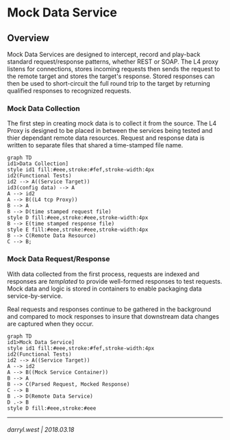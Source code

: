 # Mock Data Service

## Overview

Mock Data Services are designed to intercept, record and play-back standard request/response patterns, whether REST or SOAP.  The L4 proxy listens for connections, stores incoming requests then sends the request to the remote target and stores the target's response.  Stored responses can then be used to short-circuit the full round trip to the target by returning qualified responses to recognized requests.

### Mock Data Collection

The first step in creating mock data is to collect it from the source.  The L4 Proxy is designed to be placed in between the services being tested and thier dependant remote data resources.  Request and response data is written to separate files that shared a time-stamped file name.

```mermaid
graph TD
id1>Data Collection]
style id1 fill:#eee,stroke:#fef,stroke-width:4px
id2(Functional Tests)
id2 --> A((Service Target))
id3(config data) --> A
A --> id2
A --> B((L4 tcp Proxy))
B --> A
B --> D(time stamped request file)
style D fill:#eee,stroke:#eee,stroke-width:4px
B --> E(time stamped response file)
style E fill:#eee,stroke:#eee,stroke-width:4px
B --> C(Remote Data Resource)
C --> B;
```

### Mock Data Request/Response

With data collected from the first process, requests are indexed and responses are _templated_ to provide well-formed responses to test requests.  Mock data and logic is stored in containers to enable packaging data service-by-service. 

Real requests and responses continue to be gathered in the background and compared to mock responses to insure that downstream data changes are captured when they occur.

```mermaid
graph TD
id1>Mock Data Service]
style id1 fill:#eee,stroke:#fef,stroke-width:4px
id2(Functional Tests)
id2 --> A((Service Target))
A --> id2
A --> B((Mock Service Container))
B --> A
B --> C(Parsed Request, Mocked Response)
C --> B
B .-> D(Remote Data Service)
D .-> B
style D fill:#eee,stroke:#eee
```

---

###### darryl.west | 2018.03.18

